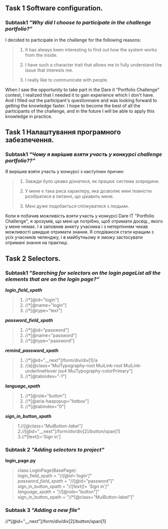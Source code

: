 ## **Task 1 Software configuration.**
### Subtask1 ***"Why did I choose to participate in the challenge portfolio?”***

I decided to participate in the challenge for the following reasons:
> 1.  It has always been interesting to find out how the system works from the inside.
> 
> 2. I have such a character trait that allows me to fully understand the issue that interests me.
> 3. I really like to communicate with people.
> 
When I saw the opportunity to take part in the Dare it "Portfolio Challenge" contest, I realized that I needed it to gain experience
which I don't have. And I filled out the participant's questionnaire and was looking forward to getting the knowledge faster. I hope to become the best of all the participants of the challenge, and in the future I will be able to apply this knowledge in practice.

## **Task 1 Налаштування програмного забезпечення.**
### Subtask1 ***"Чому я вирішив взяти участь у конкурсі challenge portfolio??”***

Я вирішив взяти участь у конкурсі з наступних причин:
> 1.  Завжди було цікаво дізнатися, як працює система зсередини.
> 
> 2. У мене є така риса характеру, яка дозволяє мені повністю розібратися в питанні, що цікавить мене.
> 3. Мені дуже подобається спілкуватися з людьми.


Коли я побачив можливість взяти участь у конкурсі Dare IT "Portfolio Challenge", я зрозумів, що мені це потрібно, щоб отримати досвід
, якого у мене немає. І я заповнив анкету учасника i з нетерпінням чекав можливості швидше отримати знання. Я сподіваюся стати кращим з усіх учасників челенджу, і в майбутньому я зможу застосувати отримані знання на практиці.


## **Task 2 Selectors.**
### Subtask1 ***"Searching for selectors on the login pageList all the elements that are on the login page?”***

***login_field_xpath***
>1.  //*[@id="login"]
>2. //*[@name="login"]
>3. //*[@type="text"]

***password_field_xpath***
>1. //*[@id="password"]
>2. //*[@name="password"]
>3. //*[@type="password"]


***remind_password_xpath***
>1. //*[@id="__next"]/form/div/div[1]/a
>2. //a[@class="MuiTypography-root MuiLink-root MuiLink-underlineHover jss4 MuiTypography-colorPrimary"]
>3. //*[@tabindex="-1"]

***language_xpath***
>1. //*[@role="button"]
>2. //*[@aria-haspopup="listbox"]
>3. //*[@tabindex="0"]


***sign_in_button_xpath***
>1.//*[@class="MuiButton-label"]  
>2.//*[@id="__next"]/form/div/div[2]/button/span[1]  
>3.//*[text()='Sign in']

### Subtask 2 ***"Adding selectors to project”***
**login_page.py**
>class LoginPage(BasePage):  
>login_field_xpath = "//*[@id='login']"  
>password_field_xpath = "//*[@id="password"]"  
>sign_in_button_xpath = "//*[text()= 'Sign in']"  
>language_xpath = "//*[@role="button"]"  
>sign_in_button_xpath = "//*[@class="MuiButton-label"]"  


### Subtask 3 ***"Adding a new file”***
//*[@id="__next"]/form/div/div[2]/button/span[1]